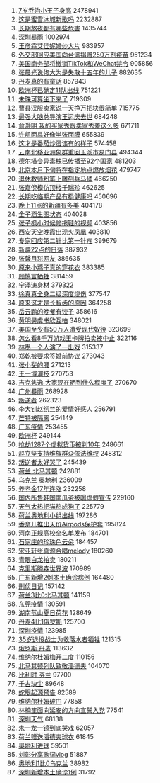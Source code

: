 1. [7岁乔治小王子身高](https://s.weibo.com/weibo?q=7%E5%B2%81%E4%B9%94%E6%B2%BB%E5%B0%8F%E7%8E%8B%E5%AD%90%E8%BA%AB%E9%AB%98&Refer=top) 2478941
1. [这是蜜雪冰城新歌吗](https://s.weibo.com/weibo?q=%23%E8%BF%99%E6%98%AF%E8%9C%9C%E9%9B%AA%E5%86%B0%E5%9F%8E%E6%96%B0%E6%AD%8C%E5%90%97%23&Refer=top) 2232887
1. [长期熬夜都有哪些危害](https://s.weibo.com/weibo?q=%23%E9%95%BF%E6%9C%9F%E7%86%AC%E5%A4%9C%E9%83%BD%E6%9C%89%E5%93%AA%E4%BA%9B%E5%8D%B1%E5%AE%B3%23&Refer=top) 1435744
1. [深圳暴雨](https://s.weibo.com/weibo?q=%23%E6%B7%B1%E5%9C%B3%E6%9A%B4%E9%9B%A8%23&Refer=top) 1002974
1. [王彦霖艾佳妮婚纱大片](https://s.weibo.com/weibo?q=%23%E7%8E%8B%E5%BD%A6%E9%9C%96%E8%89%BE%E4%BD%B3%E5%A6%AE%E5%A9%9A%E7%BA%B1%E5%A4%A7%E7%89%87%23&Refer=top) 983957
1. [外交部回应美国向台湾捐赠250万剂疫苗](https://s.weibo.com/weibo?q=%23%E5%A4%96%E4%BA%A4%E9%83%A8%E5%9B%9E%E5%BA%94%E7%BE%8E%E5%9B%BD%E5%90%91%E5%8F%B0%E6%B9%BE%E6%8D%90%E8%B5%A0250%E4%B8%87%E5%89%82%E7%96%AB%E8%8B%97%23&Refer=top) 951234
1. [美国商务部将撤销TikTok和WeChat禁令](https://s.weibo.com/weibo?q=%23%E7%BE%8E%E5%9B%BD%E5%95%86%E5%8A%A1%E9%83%A8%E5%B0%86%E6%92%A4%E9%94%80TikTok%E5%92%8CWeChat%E7%A6%81%E4%BB%A4%23&Refer=top) 905856
1. [张晨光说佟大为是失散十五年的儿子](https://s.weibo.com/weibo?q=%23%E5%BC%A0%E6%99%A8%E5%85%89%E8%AF%B4%E4%BD%9F%E5%A4%A7%E4%B8%BA%E6%98%AF%E5%A4%B1%E6%95%A3%E5%8D%81%E4%BA%94%E5%B9%B4%E7%9A%84%E5%84%BF%E5%AD%90%23&Refer=top) 882635
1. [丹麦真的有童话](https://s.weibo.com/weibo?q=%E4%B8%B9%E9%BA%A6%E7%9C%9F%E7%9A%84%E6%9C%89%E7%AB%A5%E8%AF%9D&Refer=top) 857943
1. [欧洲杯已确定11队出线](https://s.weibo.com/weibo?q=%23%E6%AC%A7%E6%B4%B2%E6%9D%AF%E5%B7%B2%E7%A1%AE%E5%AE%9A11%E9%98%9F%E5%87%BA%E7%BA%BF%23&Refer=top) 751221
1. [朱珠可算坐下来了](https://s.weibo.com/weibo?q=%23%E6%9C%B1%E7%8F%A0%E5%8F%AF%E7%AE%97%E5%9D%90%E4%B8%8B%E6%9D%A5%E4%BA%86%23&Refer=top) 719309
1. [曹县汉服卖家说一天挣万把块很简单](https://s.weibo.com/weibo?q=%23%E6%9B%B9%E5%8E%BF%E6%B1%89%E6%9C%8D%E5%8D%96%E5%AE%B6%E8%AF%B4%E4%B8%80%E5%A4%A9%E6%8C%A3%E4%B8%87%E6%8A%8A%E5%9D%97%E5%BE%88%E7%AE%80%E5%8D%95%23&Refer=top) 715775
1. [最强大脑总导演王运庆去世](https://s.weibo.com/weibo?q=%23%E6%9C%80%E5%BC%BA%E5%A4%A7%E8%84%91%E6%80%BB%E5%AF%BC%E6%BC%94%E7%8E%8B%E8%BF%90%E5%BA%86%E5%8E%BB%E4%B8%96%23&Refer=top) 684248
1. [俞灏明 我的买家秀跟卖家秀差这么多](https://s.weibo.com/weibo?q=%E4%BF%9E%E7%81%8F%E6%98%8E%20%E6%88%91%E7%9A%84%E4%B9%B0%E5%AE%B6%E7%A7%80%E8%B7%9F%E5%8D%96%E5%AE%B6%E7%A7%80%E5%B7%AE%E8%BF%99%E4%B9%88%E5%A4%9A&Refer=top) 671711
1. [许凯面具好像半张面膜](https://s.weibo.com/weibo?q=%23%E8%AE%B8%E5%87%AF%E9%9D%A2%E5%85%B7%E5%A5%BD%E5%83%8F%E5%8D%8A%E5%BC%A0%E9%9D%A2%E8%86%9C%23&Refer=top) 655839
1. [这才是番茄炒蛋该有的样子](https://s.weibo.com/weibo?q=%23%E8%BF%99%E6%89%8D%E6%98%AF%E7%95%AA%E8%8C%84%E7%82%92%E8%9B%8B%E8%AF%A5%E6%9C%89%E7%9A%84%E6%A0%B7%E5%AD%90%23&Refer=top) 574458
1. [云南北移亚洲象群重回玉溪市易门县](https://s.weibo.com/weibo?q=%23%E4%BA%91%E5%8D%97%E5%8C%97%E7%A7%BB%E4%BA%9A%E6%B4%B2%E8%B1%A1%E7%BE%A4%E9%87%8D%E5%9B%9E%E7%8E%89%E6%BA%AA%E5%B8%82%E6%98%93%E9%97%A8%E5%8E%BF%23&Refer=top) 494344
1. [德尔塔变异毒株已传播至92个国家](https://s.weibo.com/weibo?q=%23%E5%BE%B7%E5%B0%94%E5%A1%94%E5%8F%98%E5%BC%82%E6%AF%92%E6%A0%AA%E5%B7%B2%E4%BC%A0%E6%92%AD%E8%87%B392%E4%B8%AA%E5%9B%BD%E5%AE%B6%23&Refer=top) 481203
1. [北京本月下旬将在指定地点燃放烟花](https://s.weibo.com/weibo?q=%23%E5%8C%97%E4%BA%AC%E6%9C%AC%E6%9C%88%E4%B8%8B%E6%97%AC%E5%B0%86%E5%9C%A8%E6%8C%87%E5%AE%9A%E5%9C%B0%E7%82%B9%E7%87%83%E6%94%BE%E7%83%9F%E8%8A%B1%23&Refer=top) 479747
1. [退休教师粉笔上雕刻兵马俑](https://s.weibo.com/weibo?q=%23%E9%80%80%E4%BC%91%E6%95%99%E5%B8%88%E7%B2%89%E7%AC%94%E4%B8%8A%E9%9B%95%E5%88%BB%E5%85%B5%E9%A9%AC%E4%BF%91%23&Refer=top) 466250
1. [张嘉倪模仿顶楼千瑞珍](https://s.weibo.com/weibo?q=%23%E5%BC%A0%E5%98%89%E5%80%AA%E6%A8%A1%E4%BB%BF%E9%A1%B6%E6%A5%BC%E5%8D%83%E7%91%9E%E7%8F%8D%23&Refer=top) 462625
1. [长期吃临期产品有损健康吗](https://s.weibo.com/weibo?q=%23%E9%95%BF%E6%9C%9F%E5%90%83%E4%B8%B4%E6%9C%9F%E4%BA%A7%E5%93%81%E6%9C%89%E6%8D%9F%E5%81%A5%E5%BA%B7%E5%90%97%23&Refer=top) 450696
1. [晚上11点的新疆有多美](https://s.weibo.com/weibo?q=%23%E6%99%9A%E4%B8%8A11%E7%82%B9%E7%9A%84%E6%96%B0%E7%96%86%E6%9C%89%E5%A4%9A%E7%BE%8E%23&Refer=top) 404178
1. [金子涵生图状态](https://s.weibo.com/weibo?q=%23%E9%87%91%E5%AD%90%E6%B6%B5%E7%94%9F%E5%9B%BE%E7%8A%B6%E6%80%81%23&Refer=top) 404028
1. [张子枫小时候修拖鞋的视频](https://s.weibo.com/weibo?q=%23%E5%BC%A0%E5%AD%90%E6%9E%AB%E5%B0%8F%E6%97%B6%E5%80%99%E4%BF%AE%E6%8B%96%E9%9E%8B%E7%9A%84%E8%A7%86%E9%A2%91%23&Refer=top) 403856
1. [西安天空晚霞出现火凤凰](https://s.weibo.com/weibo?q=%23%E8%A5%BF%E5%AE%89%E5%A4%A9%E7%A9%BA%E6%99%9A%E9%9C%9E%E5%87%BA%E7%8E%B0%E7%81%AB%E5%87%A4%E5%87%B0%23&Refer=top) 403810
1. [专家回应第二针比第一针疼](https://s.weibo.com/weibo?q=%23%E4%B8%93%E5%AE%B6%E5%9B%9E%E5%BA%94%E7%AC%AC%E4%BA%8C%E9%92%88%E6%AF%94%E7%AC%AC%E4%B8%80%E9%92%88%E7%96%BC%23&Refer=top) 399679
1. [新疆22点的日落](https://s.weibo.com/weibo?q=%23%E6%96%B0%E7%96%8622%E7%82%B9%E7%9A%84%E6%97%A5%E8%90%BD%23&Refer=top) 387932
1. [张馨月怼网友](https://s.weibo.com/weibo?q=%23%E5%BC%A0%E9%A6%A8%E6%9C%88%E6%80%BC%E7%BD%91%E5%8F%8B%23&Refer=top) 386635
1. [原来小燕子真的穿花衣](https://s.weibo.com/weibo?q=%23%E5%8E%9F%E6%9D%A5%E5%B0%8F%E7%87%95%E5%AD%90%E7%9C%9F%E7%9A%84%E7%A9%BF%E8%8A%B1%E8%A1%A3%23&Refer=top) 383385
1. [顾慎言牺牲](https://s.weibo.com/weibo?q=%23%E9%A1%BE%E6%85%8E%E8%A8%80%E7%89%BA%E7%89%B2%23&Refer=top) 381459
1. [宁泽涛身材](https://s.weibo.com/weibo?q=%23%E5%AE%81%E6%B3%BD%E6%B6%9B%E8%BA%AB%E6%9D%90%23&Refer=top) 379322
1. [徐真真全身二级深度烧伤](https://s.weibo.com/weibo?q=%23%E5%BE%90%E7%9C%9F%E7%9C%9F%E5%85%A8%E8%BA%AB%E4%BA%8C%E7%BA%A7%E6%B7%B1%E5%BA%A6%E7%83%A7%E4%BC%A4%23&Refer=top) 377547
1. [原来这才是长智齿的原因](https://s.weibo.com/weibo?q=%23%E5%8E%9F%E6%9D%A5%E8%BF%99%E6%89%8D%E6%98%AF%E9%95%BF%E6%99%BA%E9%BD%BF%E7%9A%84%E5%8E%9F%E5%9B%A0%23&Refer=top) 364258
1. [岳云鹏的晚餐有饺子](https://s.weibo.com/weibo?q=%23%E5%B2%B3%E4%BA%91%E9%B9%8F%E7%9A%84%E6%99%9A%E9%A4%90%E6%9C%89%E9%A5%BA%E5%AD%90%23&Refer=top) 358616
1. [黄明昊虞书欣互拍](https://s.weibo.com/weibo?q=%23%E9%BB%84%E6%98%8E%E6%98%8A%E8%99%9E%E4%B9%A6%E6%AC%A3%E4%BA%92%E6%8B%8D%23&Refer=top) 348021
1. [美国至少有50万人遭受现代奴役](https://s.weibo.com/weibo?q=%23%E7%BE%8E%E5%9B%BD%E8%87%B3%E5%B0%91%E6%9C%8950%E4%B8%87%E4%BA%BA%E9%81%AD%E5%8F%97%E7%8E%B0%E4%BB%A3%E5%A5%B4%E5%BD%B9%23&Refer=top) 323699
1. [怎么看8千万游戏王卡牌拍卖被中止](https://s.weibo.com/weibo?q=%23%E6%80%8E%E4%B9%88%E7%9C%8B8%E5%8D%83%E4%B8%87%E6%B8%B8%E6%88%8F%E7%8E%8B%E5%8D%A1%E7%89%8C%E6%8B%8D%E5%8D%96%E8%A2%AB%E4%B8%AD%E6%AD%A2%23&Refer=top) 322116
1. [林墨一个人演了一出戏](https://s.weibo.com/weibo?q=%23%E6%9E%97%E5%A2%A8%E4%B8%80%E4%B8%AA%E4%BA%BA%E6%BC%94%E4%BA%86%E4%B8%80%E5%87%BA%E6%88%8F%23&Refer=top) 315337
1. [郑乾被要求签婚前协议](https://s.weibo.com/weibo?q=%23%E9%83%91%E4%B9%BE%E8%A2%AB%E8%A6%81%E6%B1%82%E7%AD%BE%E5%A9%9A%E5%89%8D%E5%8D%8F%E8%AE%AE%23&Refer=top) 273043
1. [张小斐的腰](https://s.weibo.com/weibo?q=%23%E5%BC%A0%E5%B0%8F%E6%96%90%E7%9A%84%E8%85%B0%23&Refer=top) 271213
1. [王一博演技](https://s.weibo.com/weibo?q=%23%E7%8E%8B%E4%B8%80%E5%8D%9A%E6%BC%94%E6%8A%80%23&Refer=top) 270753
1. [吉克隽逸 大家现在晒到什么程度了](https://s.weibo.com/weibo?q=%E5%90%89%E5%85%8B%E9%9A%BD%E9%80%B8%20%E5%A4%A7%E5%AE%B6%E7%8E%B0%E5%9C%A8%E6%99%92%E5%88%B0%E4%BB%80%E4%B9%88%E7%A8%8B%E5%BA%A6%E4%BA%86&Refer=top) 270670
1. [广州暴雨](https://s.weibo.com/weibo?q=%23%E5%B9%BF%E5%B7%9E%E6%9A%B4%E9%9B%A8%23&Refer=top) 268928
1. [叛逆者](https://s.weibo.com/weibo?q=%E5%8F%9B%E9%80%86%E8%80%85&Refer=top) 262323
1. [李大钊赵纫兰的爱情好感人](https://s.weibo.com/weibo?q=%23%E6%9D%8E%E5%A4%A7%E9%92%8A%E8%B5%B5%E7%BA%AB%E5%85%B0%E7%9A%84%E7%88%B1%E6%83%85%E5%A5%BD%E6%84%9F%E4%BA%BA%23&Refer=top) 256791
1. [芒特被隔离](https://s.weibo.com/weibo?q=%E8%8A%92%E7%89%B9%E8%A2%AB%E9%9A%94%E7%A6%BB&Refer=top) 254149
1. [广东疫情](https://s.weibo.com/weibo?q=%E5%B9%BF%E4%B8%9C%E7%96%AB%E6%83%85&Refer=top) 253455
1. [欧洲杯](https://s.weibo.com/weibo?q=%E6%AC%A7%E6%B4%B2%E6%9D%AF&Refer=top) 249144
1. [抢劫1287个虚拟货币被判10年](https://s.weibo.com/weibo?q=%23%E6%8A%A2%E5%8A%AB1287%E4%B8%AA%E8%99%9A%E6%8B%9F%E8%B4%A7%E5%B8%81%E8%A2%AB%E5%88%A410%E5%B9%B4%23&Refer=top) 248661
1. [赵立坚支持维族群众依法维权](https://s.weibo.com/weibo?q=%23%E8%B5%B5%E7%AB%8B%E5%9D%9A%E6%94%AF%E6%8C%81%E7%BB%B4%E6%97%8F%E7%BE%A4%E4%BC%97%E4%BE%9D%E6%B3%95%E7%BB%B4%E6%9D%83%23&Refer=top) 248312
1. [叛逆者太好哭了](https://s.weibo.com/weibo?q=%23%E5%8F%9B%E9%80%86%E8%80%85%E5%A4%AA%E5%A5%BD%E5%93%AD%E4%BA%86%23&Refer=top) 245439
1. [荷兰 北马其顿](https://s.weibo.com/weibo?q=%E8%8D%B7%E5%85%B0%20%E5%8C%97%E9%A9%AC%E5%85%B6%E9%A1%BF&Refer=top) 242881
1. [乌克兰 奥地利](https://s.weibo.com/weibo?q=%E4%B9%8C%E5%85%8B%E5%85%B0%20%E5%A5%A5%E5%9C%B0%E5%88%A9&Refer=top) 236009
1. [养老金17年连涨](https://s.weibo.com/weibo?q=%E5%85%BB%E8%80%81%E9%87%9117%E5%B9%B4%E8%BF%9E%E6%B6%A8&Refer=top) 232258
1. [国内所售韩国南瓜茶被曝虚假宣传](https://s.weibo.com/weibo?q=%23%E5%9B%BD%E5%86%85%E6%89%80%E5%94%AE%E9%9F%A9%E5%9B%BD%E5%8D%97%E7%93%9C%E8%8C%B6%E8%A2%AB%E6%9B%9D%E8%99%9A%E5%81%87%E5%AE%A3%E4%BC%A0%23&Refer=top) 229160
1. [天气太热把猫热成狗了](https://s.weibo.com/weibo?q=%23%E5%A4%A9%E6%B0%94%E5%A4%AA%E7%83%AD%E6%8A%8A%E7%8C%AB%E7%83%AD%E6%88%90%E7%8B%97%E4%BA%86%23&Refer=top) 225779
1. [荷兰奥地利小组出线](https://s.weibo.com/weibo?q=%E8%8D%B7%E5%85%B0%E5%A5%A5%E5%9C%B0%E5%88%A9%E5%B0%8F%E7%BB%84%E5%87%BA%E7%BA%BF&Refer=top) 197286
1. [香奈儿推出天价Airpods保护套](https://s.weibo.com/weibo?q=%23%E9%A6%99%E5%A5%88%E5%84%BF%E6%8E%A8%E5%87%BA%E5%A4%A9%E4%BB%B7Airpods%E4%BF%9D%E6%8A%A4%E5%A5%97%23&Refer=top) 195824
1. [河南正规高校全名单发布](https://s.weibo.com/weibo?q=%23%E6%B2%B3%E5%8D%97%E6%AD%A3%E8%A7%84%E9%AB%98%E6%A0%A1%E5%85%A8%E5%90%8D%E5%8D%95%E5%8F%91%E5%B8%83%23&Refer=top) 184701
1. [石家庄的珍珠色云朵](https://s.weibo.com/weibo?q=%23%E7%9F%B3%E5%AE%B6%E5%BA%84%E7%9A%84%E7%8F%8D%E7%8F%A0%E8%89%B2%E4%BA%91%E6%9C%B5%23&Refer=top) 184457
1. [宋亚轩张真源合唱melody](https://s.weibo.com/weibo?q=%23%E5%AE%8B%E4%BA%9A%E8%BD%A9%E5%BC%A0%E7%9C%9F%E6%BA%90%E5%90%88%E5%94%B1melody%23&Refer=top) 180260
1. [青眼白龙拍卖](https://s.weibo.com/weibo?q=%23%E9%9D%92%E7%9C%BC%E7%99%BD%E9%BE%99%E6%8B%8D%E5%8D%96%23&Refer=top) 180211
1. [克里斯滕森世界波](https://s.weibo.com/weibo?q=%E5%85%8B%E9%87%8C%E6%96%AF%E6%BB%95%E6%A3%AE%E4%B8%96%E7%95%8C%E6%B3%A2&Refer=top) 170989
1. [广东新增2例本土确诊病例](https://s.weibo.com/weibo?q=%23%E5%B9%BF%E4%B8%9C%E6%96%B0%E5%A2%9E2%E4%BE%8B%E6%9C%AC%E5%9C%9F%E7%A1%AE%E8%AF%8A%E7%97%85%E4%BE%8B%23&Refer=top) 164480
1. [刑侦日记](https://s.weibo.com/weibo?q=%E5%88%91%E4%BE%A6%E6%97%A5%E8%AE%B0&Refer=top) 157142
1. [荷兰3比0北马其顿](https://s.weibo.com/weibo?q=%E8%8D%B7%E5%85%B03%E6%AF%940%E5%8C%97%E9%A9%AC%E5%85%B6%E9%A1%BF&Refer=top) 141159
1. [东莞疫情](https://s.weibo.com/weibo?q=%E4%B8%9C%E8%8E%9E%E7%96%AB%E6%83%85&Refer=top) 130591
1. [湖南蓝山夏日荷花](https://s.weibo.com/weibo?q=%23%E6%B9%96%E5%8D%97%E8%93%9D%E5%B1%B1%E5%A4%8F%E6%97%A5%E8%8D%B7%E8%8A%B1%23&Refer=top) 128649
1. [丹麦4比1俄罗斯](https://s.weibo.com/weibo?q=%23%E4%B8%B9%E9%BA%A64%E6%AF%941%E4%BF%84%E7%BD%97%E6%96%AF%23&Refer=top) 125700
1. [深圳疫情](https://s.weibo.com/weibo?q=%E6%B7%B1%E5%9C%B3%E7%96%AB%E6%83%85&Refer=top) 123985
1. [35岁退役战士为救落水者牺牲](https://s.weibo.com/weibo?q=%2335%E5%B2%81%E9%80%80%E5%BD%B9%E6%88%98%E5%A3%AB%E4%B8%BA%E6%95%91%E8%90%BD%E6%B0%B4%E8%80%85%E7%89%BA%E7%89%B2%23&Refer=top) 121315
1. [俄罗斯 丹麦](https://s.weibo.com/weibo?q=%E4%BF%84%E7%BD%97%E6%96%AF%20%E4%B8%B9%E9%BA%A6&Refer=top) 113632
1. [维纳尔杜姆梅开二度](https://s.weibo.com/weibo?q=%E7%BB%B4%E7%BA%B3%E5%B0%94%E6%9D%9C%E5%A7%86%E6%A2%85%E5%BC%80%E4%BA%8C%E5%BA%A6&Refer=top) 110156
1. [北马其顿列队致敬潘德夫](https://s.weibo.com/weibo?q=%E5%8C%97%E9%A9%AC%E5%85%B6%E9%A1%BF%E5%88%97%E9%98%9F%E8%87%B4%E6%95%AC%E6%BD%98%E5%BE%B7%E5%A4%AB&Refer=top) 104070
1. [比利时 芬兰](https://s.weibo.com/weibo?q=%E6%AF%94%E5%88%A9%E6%97%B6%20%E8%8A%AC%E5%85%B0&Refer=top) 97700
1. [千古玦尘](https://s.weibo.com/weibo?q=%E5%8D%83%E5%8F%A4%E7%8E%A6%E5%B0%98&Refer=top) 89648
1. [蛇眼起源预告](https://s.weibo.com/weibo?q=%E8%9B%87%E7%9C%BC%E8%B5%B7%E6%BA%90%E9%A2%84%E5%91%8A&Refer=top) 82589
1. [维纳尔杜姆破门](https://s.weibo.com/weibo?q=%E7%BB%B4%E7%BA%B3%E5%B0%94%E6%9D%9C%E5%A7%86%E7%A0%B4%E9%97%A8&Refer=top) 77858
1. [林楠笙面向延安的方向宣誓入党](https://s.weibo.com/weibo?q=%23%E6%9E%97%E6%A5%A0%E7%AC%99%E9%9D%A2%E5%90%91%E5%BB%B6%E5%AE%89%E7%9A%84%E6%96%B9%E5%90%91%E5%AE%A3%E8%AA%93%E5%85%A5%E5%85%9A%23&Refer=top) 77541
1. [深圳天气](https://s.weibo.com/weibo?q=%E6%B7%B1%E5%9C%B3%E5%A4%A9%E6%B0%94&Refer=top) 68138
1. [朱一龙一镜到底哭戏](https://s.weibo.com/weibo?q=%23%E6%9C%B1%E4%B8%80%E9%BE%99%E4%B8%80%E9%95%9C%E5%88%B0%E5%BA%95%E5%93%AD%E6%88%8F%23&Refer=top) 62057
1. [荷兰赠送潘德夫球衣](https://s.weibo.com/weibo?q=%23%E8%8D%B7%E5%85%B0%E8%B5%A0%E9%80%81%E6%BD%98%E5%BE%B7%E5%A4%AB%E7%90%83%E8%A1%A3%23&Refer=top) 61845
1. [奥地利进球](https://s.weibo.com/weibo?q=%E5%A5%A5%E5%9C%B0%E5%88%A9%E8%BF%9B%E7%90%83&Refer=top) 59501
1. [刘彰分享歌词vlog](https://s.weibo.com/weibo?q=%23%E5%88%98%E5%BD%B0%E5%88%86%E4%BA%AB%E6%AD%8C%E8%AF%8Dvlog%23&Refer=top) 51887
1. [奥地利1比0乌克兰](https://s.weibo.com/weibo?q=%E5%A5%A5%E5%9C%B0%E5%88%A91%E6%AF%940%E4%B9%8C%E5%85%8B%E5%85%B0&Refer=top) 38982
1. [深圳新增本土确诊1例](https://s.weibo.com/weibo?q=%23%E6%B7%B1%E5%9C%B3%E6%96%B0%E5%A2%9E%E6%9C%AC%E5%9C%9F%E7%A1%AE%E8%AF%8A1%E4%BE%8B%23&Refer=top) 31792
